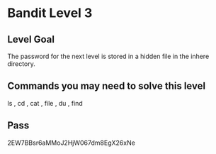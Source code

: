 # Bandit Level 3
## Level Goal
The password for the next level is stored in a hidden file in the inhere directory.

## Commands you may need to solve this level
ls , cd , cat , file , du , find

## Pass
2EW7BBsr6aMMoJ2HjW067dm8EgX26xNe